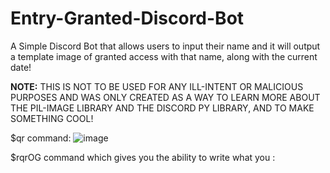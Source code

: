 # Entry-Granted-Discord-Bot

A Simple Discord Bot that allows users to input their name and it will output a template image of granted access with that name, along with the current date!

**NOTE:** 
THIS IS NOT TO BE USED FOR ANY ILL-INTENT OR MALICIOUS PURPOSES AND WAS ONLY CREATED AS A WAY TO LEARN MORE ABOUT THE PIL-IMAGE LIBRARY AND THE DISCORD PY LIBRARY, 
AND TO MAKE SOMETHING COOL!

$qr command:
![image](https://user-images.githubusercontent.com/97406502/156086040-c2b30b2c-611f-4f31-bfe7-384857832e93.png)

$rqrOG command which gives you the ability to write what you :



